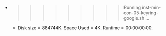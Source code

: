 * >>>>>>>>> Running inst-min-con-05-keyring-google.sh ...
  * Disk size = 884744K. Space Used = 4K. Runtime = 00:00:00:00.
